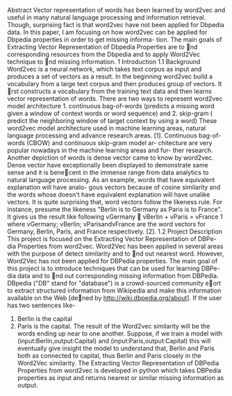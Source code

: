 Abstract
Vector representation of words has been learned by word2vec and
useful in many natural language processing and information retrieval.
Though, surprising fact is that word2vec have not been applied for
Dbpedia data. In this paper, I am focusing on how word2vec can
be applied for Dbpedia properties in order to get missing informa-
tion. The main goals of Extracting Vector Representation of Dbpedia
Properties are to nd corresponding resources from the Dbpedia and
to apply Word2Vec technique to nd missing information.
1 Introduction
1.1 Background
Word2vec is a neural network, which takes text corpus as input and produces
a set of vectors as a result. In the beginning word2vec build a vocabulary from
a large text corpus and then produces group of vectors. It rst constructs a
vocabulary from the training text data and then learns vector representation
of words. There are two ways to represent word2vec model architecture 1.
continuous bag-of-words (predicts a missing word given a window of context
words or word sequence) and 2. skip-gram ( predict the neighboring window
of target context by using a word) These word2vec model architecture used
in machine learning areas, natural language processing and advance research
areas. [1].
Continuous bag-of-words (CBOW) and continuous skip-gram model ar-
chitecture are very popular nowadays in the machine learning areas and fur-
ther research. Another depiction of words is dense vector came to know by
word2vec. Dense vector have exceptionally been displayed to demonstrate
same sense and it is benecent in the immense range from data analytics to
natural language processing.
As an example, words that have equivalent explanation will have analo-
gous vectors because of cosine similarity and the words whose doesn't have
equivalent explanation will have unalike vectors. It is quite surprising that,
word vectors follow the likeness rule. For instance, presume the likeness
"Berlin is to Germany as Paris is to France". It gives us the result like
following
vGermany 􀀀 vBerlin + vParis = vFrance
1
where vGermany; vBerlin; vParisandvFrance are the word vectors for Germany,
Berlin, Paris, and France respectively. [2].
1.2 Project Description
This project is focused on the Extracting Vector Representation of DBPe-
dia Properties from word2vec. Word2Vec has been applied in several areas
with the purpose of detect similarity and to nd out nearest word. However,
Word2Vec has not been applied for DBPedia properties. The main goal of
this project is to introduce techniques that can be used for learning DBPe-
dia data and to nd out corresponding missing information from DBPedia.
DBpedia ("DB" stand for "database") is a crowd-sourced community eort
to extract structured information from Wikipedia and make this information
available on the Web [dened by http://wiki.dbpedia.org/about].
If the user has two sentences like-
1. Berlin is the capital
2. Paris is the capital.
The result of the Word2vec similarity will be the words ending up near to
one another. Suppose, if we train a model with (input:Berlin,output:Capital)
and (input:Paris,output:Capital) this will eventually give insight the model
to understand that, Berlin and Paris both as connected to capital, thus Berlin
and Paris closely in the Word2Vec similarity.
The Extracting Vector Representation of DBPedia Properties from word2vec
is developed in python which takes DBPedia properties as input and returns
nearest or similar missing information as output.                         
